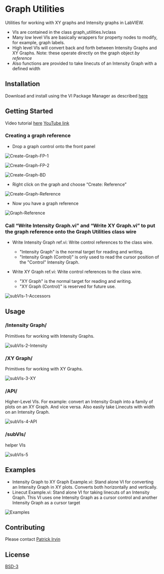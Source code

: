 # Graph Utilities
Utilities for working with XY graphs and Intensity graphs in LabVIEW. 

- VIs are contained in the class graph_utilities.lvclass
- Many low level VIs are basically wrappers for property nodes to modify, for example, graph labels.
- High level VIs will convert back and forth between Intensity Graphs and XY Graphs. Note: these operate directly on the graph object _by reference_
- Also functions are provided to take linecuts of an Intensity Graph with a defined width

## Installation
Download and install using the VI Package Manager as described [here](https://levylabpitt.github.io/)

## Getting Started
Video tutorial [here](https://drive.google.com/file/d/1h8PIyvwJkJ6Sz3K5_MESZto-a7zrblKM/view?usp=drivesdk)
[YouTube link](https://youtu.be/2O9y04X52aU)

### Creating a graph reference
- Drop a graph control onto the front panel

![Create-Graph-FP-1](images/Create-Graph-FP-1.png)

![Create-Graph-FP-2](images/Create-Graph-FP-2.png)

![Create-Graph-BD](images/Create-Graph-BD.png)

- Right click on the graph and choose “Create: Reference”

![Create-Graph-Reference](images/Create-Graph-Reference.png)

- Now you have a graph reference

![Graph-Reference](images/Graph-Reference.png)

### Call “Write Intensity Graph.vi” and “Write XY Graph.vi” to put the graph reference onto the Graph Utilities class wire
- Write Intensity Graph ref.vi: Write control references to the class wire.
  - "Intensity Graph" is the normal target for reading and writing.
  - "Intensity Graph (Control)" is only used to read the cursor position of the "Control" Intensity Graph.

- Write XY Graph ref.vi: Write control references to the class wire.
  - "XY Graph" is the normal target for reading and writing.
  - "XY Graph (Control)" is reserved for future use.

![subVIs-1-Accessors](images/subVIs-1-Accessors.png)

## Usage
### /Intensity Graph/
Primitives for working with Intensity Graphs.

![subVIs-2-Intensity](images/subVIs-2-Intensity.png)

### /XY Graph/
Primitives for working with XY Graphs.

![subVIs-3-XY](images/subVIs-3-XY.png)

### /API/
Higher-Level VIs. For example: convert an Intensity Graph into a family of plots on an XY Graph. And vice versa. Also easily take Linecuts with width on an Intensity Graph.

![subVIs-4-API](images/subVIs-4-API.png)

### /subVIs/
helper VIs

![subVIs-5](images/subVIs-5.png)

## Examples
- Intensity Graph to XY Graph Example.vi: Stand alone VI for converting an Intensity Graph in XY plots. Converts both horizontally and vertically.
- Linecut Example.vi: Stand alone VI for taking linecuts of an Intensity Graph. This VI uses one Intensity Graph as a cursor control and another Intensity Graph as a cursor target

![Examples](images/Examples.png)

## Contributing
Please contact [Patrick Irvin](p.irvin@levylab.org)

## License
[BSD-3](https://opensource.org/licenses/BSD-3-Clause)
